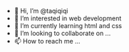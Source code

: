 - 👋 Hi, I’m @taqiqiqi
- 👀 I’m interested in web development
- 🌱 I’m currently learning html and css
- 💞️ I’m looking to collaborate on ...
- 📫 How to reach me ...

<!---
taqiqiqi/taqiqiqi is a ✨ special ✨ repository because its `README.md` (this file) appears on your GitHub profile.
You can click the Preview link to take a look at your changes.
--->
